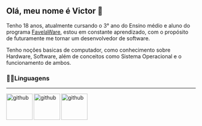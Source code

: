 ## Olá, meu nome é Victor 👋

Tenho 18 anos, atualmente cursando o 3° ano do Ensino médio e aluno do programa [FavelaWare](https://favelaware.animahub.com.br/home), estou em constante aprendizado, com o propósito de futuramente me tornar um desenvolvedor de software. 

Tenho noções basicas de computador, como conhecimento sobre Hardware, Software, além de conceitos como Sistema Operacional e o funcionamento de ambos.


### 👨‍💻Linguagens
_ _ _

 <img 
    align="left"
  alt="github"
  title="github"
  width="70px"
    src="https://cdn.jsdelivr.net/gh/devicons/devicon@latest/icons/html5/html5-original-wordmark.svg" />
   <img 
        align="left"
  alt="github"
  title="github"
  width="70px"
      src="https://cdn.jsdelivr.net/gh/devicons/devicon@latest/icons/javascript/javascript-original.svg" />
<img 
  align="left"
  alt="github"
  title="github"
  width="70px"
  src="https://cdn.jsdelivr.net/gh/devicons/devicon@latest/icons/css3/css3-original-wordmark.svg" />


           
